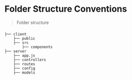 Folder Structure Conventions
============================

> Folder structure

### 

    
    ├── client  
        ├── public
        ├── src
            ├── components
    ├── server 
        ├── app.js 
        ├── controllers
        ├── routes
        ├── config
        ├── models       
    


